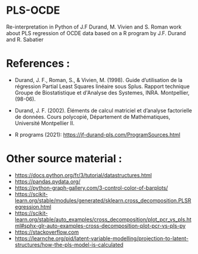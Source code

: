# PLS-OCDE
Re-interpretation in Python of J.F Durand, M. Vivien and S. Roman work about PLS regression of OCDE data based on a R program by J.F. Durand and R. Sabatier

# References :
* Durand, J. F., Roman, S., & Vivien, M. (1998). Guide d’utilisation de la régression Partial Least Squares linéaire sous Splus. Rapport technique Groupe de Biostatistique et d'Analyse des Systemes, INRA. Montpellier, (98-06).

* Durand, J. F. (2002). Éléments de calcul matriciel et d’analyse factorielle de données. Cours polycopié, Département de Mathématiques, Université Montpellier II.

* R programs (2021): https://jf-durand-pls.com/ProgramSources.html

# Other source material :
* https://docs.python.org/fr/3/tutorial/datastructures.html
* https://pandas.pydata.org/
* https://python-graph-gallery.com/3-control-color-of-barplots/
* https://scikit-learn.org/stable/modules/generated/sklearn.cross_decomposition.PLSRegression.html
* https://scikit-learn.org/stable/auto_examples/cross_decomposition/plot_pcr_vs_pls.html#sphx-glr-auto-examples-cross-decomposition-plot-pcr-vs-pls-py
* https://stackoverflow.com
* https://learnche.org/pid/latent-variable-modelling/projection-to-latent-structures/how-the-pls-model-is-calculated
